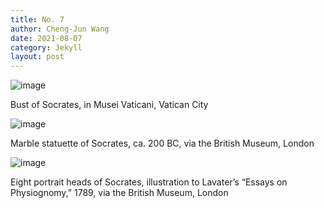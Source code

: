 ```yaml
---
title: No. 7
author: Cheng-Jun Wang
date: 2021-08-07
category: Jekyll
layout: post
---
```


![image](https://user-images.githubusercontent.com/543384/131060611-39609c8b-36bf-4eda-9c16-b9d4b7412416.png)

Bust of Socrates, in Musei Vaticani, Vatican City


![image](https://user-images.githubusercontent.com/543384/131060637-cc43dd69-f46d-45ab-af18-99c59ce9b25a.png)

Marble statuette of Socrates, ca. 200 BC, via the British Museum, London


![image](https://user-images.githubusercontent.com/543384/131060677-3585b6a3-6f5e-4b16-84e9-0355502e9e94.png)

Eight portrait heads of Socrates, illustration to Lavater’s “Essays on Physiognomy,” 1789, via the British Museum, London

